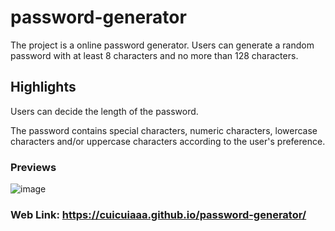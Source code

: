 # password-generator

The project is a online password generator. Users can generate a random password with at least 8 characters and no more than 128 characters.

## Highlights

Users can decide the length of the password.

The password contains special characters, numeric characters, lowercase characters and/or uppercase characters according to the user's preference.

### Previews
![image](https://user-images.githubusercontent.com/59434943/76143171-c50d2780-60a7-11ea-8b05-c0ecf597b645.png)

### Web Link: https://cuicuiaaa.github.io/password-generator/
